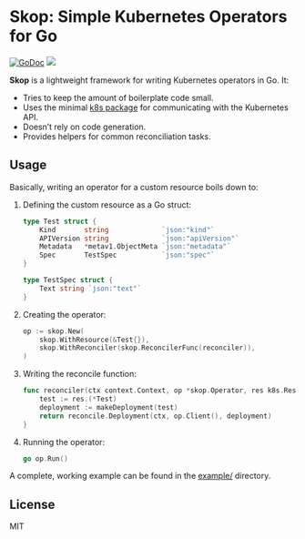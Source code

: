 # Skop: Simple Kubernetes Operators for Go

[![GoDoc](https://godoc.org/github.com/thcyron/skop?status.svg)](https://godoc.org/github.com/thcyron/skop)
![](https://github.com/thcyron/skop/workflows/CI/badge.svg)

**Skop** is a lightweight framework for writing Kubernetes operators in Go. It:

* Tries to keep the amount of boilerplate code small.
* Uses the minimal [k8s package](https://github.com/ericchiang/k8s) for communicating with the Kubernetes API.
* Doesn’t rely on code generation.
* Provides helpers for common reconciliation tasks.

## Usage

Basically, writing an operator for a custom resource boils down to:

1.  Defining the custom resource as a Go struct:

    ```go
    type Test struct {
        Kind       string             `json:"kind"`
        APIVersion string             `json:"apiVersion"`
        Metadata   *metav1.ObjectMeta `json:"metadata"`
        Spec       TestSpec           `json:"spec"`
    }

    type TestSpec struct {
        Text string `json:"text"`
    }
    ```

2.  Creating the operator:

    ```go
    op := skop.New(
        skop.WithResource(&Test{}),
        skop.WithReconciler(skop.ReconcilerFunc(reconciler)),
    )
    ```

3.  Writing the reconcile function:

    ```go
    func reconciler(ctx context.Context, op *skop.Operator, res k8s.Resource) error {
        test := res.(*Test)
        deployment := makeDeployment(test)
        return reconcile.Deployment(ctx, op.Client(), deployment)
    }
    ```

4.  Running the operator:

    ```go
    go op.Run()
    ```

A complete, working example can be found in the [example/](example/) directory.

## License

MIT
